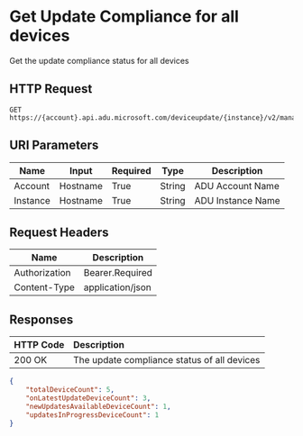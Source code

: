 # Get Update Compliance for all devices

Get the update compliance status for all devices

## HTTP Request

```http
GET https://{account}.api.adu.microsoft.com/deviceupdate/{instance}/v2/management/updatecompliance
```

## URI Parameters

Name|Input|Required|Type|Description
----|------|------|------|------|
Account| Hostname|True|String|ADU Account Name
Instance| Hostname|True|String|ADU Instance Name

## Request Headers

Name|Description
----|------|
Authorization| Bearer.Required
Content-Type | application/json

## Responses

|   HTTP Code   |   Description  |
| :--------- | :---- |
|  200 OK | The update compliance status of all devices

```json
{
    "totalDeviceCount": 5,
    "onLatestUpdateDeviceCount": 3,
    "newUpdatesAvailableDeviceCount": 1,
    "updatesInProgressDeviceCount": 1
}
```
